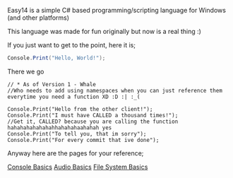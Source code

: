 Easy14 is a simple C# based programming/scripting language for Windows (and other platforms)

This language was made for fun originally but now is a real thing :)

If you just want to get to the point, here it is;

```C#
Console.Print("Hello, World!");
```

There we go

```
// * As of Version 1 - Whale
//Who needs to add using namespaces when you can just reference them everytime you need a function XD :D :| :_(

Console.Print("Hello from the other client!");
Console.Print("I must have CALLED a thousand times!");
//Get it, CALLED? because you are calling the function hahahahahahahahhahahahaahahah yes
Console.Print("To tell you, that im sorry");
Console.Print("For every commit that ive done");

```

Anyway here are the pages for your reference;

[Console Basics](Basics\Console.md)
[Audio Basics](Basics\Audio.md)
[File System Basics](Basics\FileSystem.md)
